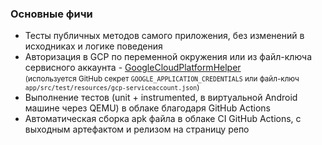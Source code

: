 ### Основные фичи
* Тесты публичных методов самого приложения, без изменений в исходниках и логике поведения  
* Авторизация в GCP по переменной окружения или из файл-ключа сервисного аккаунта - [GoogleCloudPlatformHelper](app/src/test/java/com/travels/searchtravels/GoogleCloudPlatformHelper.kt)  
<small>(используется GitHub секрет `GOOGLE_APPLICATION_CREDENTIALS` или файл-ключ `app/src/test/resources/gcp-serviceaccount.json`)</small>
* Выполнение тестов (unit + instrumented, в виртуальной Android машине через QEMU) в облаке благодаря GitHub Actions  
* Автоматическая сборка apk файла в облаке CI GitHub Actions, с выходным артефактом и релизом на страницу репо  